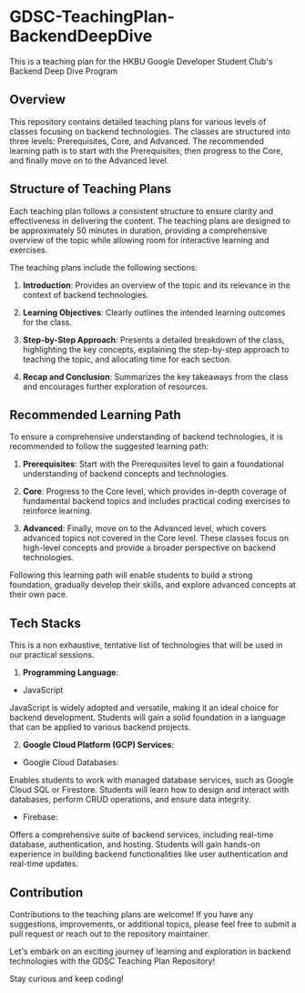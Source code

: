 # GDSC-TeachingPlan-BackendDeepDive
This is a teaching plan for the HKBU Google Developer Student Club's Backend Deep Dive Program


## Overview
This repository contains detailed teaching plans for various levels of classes focusing on backend technologies. The classes are structured into three levels: Prerequisites, Core, and Advanced. The recommended learning path is to start with the Prerequisites, then progress to the Core, and finally move on to the Advanced level.

## Structure of Teaching Plans
Each teaching plan follows a consistent structure to ensure clarity and effectiveness in delivering the content. The teaching plans are designed to be approximately 50 minutes in duration, providing a comprehensive overview of the topic while allowing room for interactive learning and exercises.

The teaching plans include the following sections:

1. **Introduction**: Provides an overview of the topic and its relevance in the context of backend technologies.

2. **Learning Objectives**: Clearly outlines the intended learning outcomes for the class.

3. **Step-by-Step Approach**: Presents a detailed breakdown of the class, highlighting the key concepts, explaining the step-by-step approach to teaching the topic, and allocating time for each section.

4. **Recap and Conclusion**: Summarizes the key takeaways from the class and encourages further exploration of resources.

## Recommended Learning Path
To ensure a comprehensive understanding of backend technologies, it is recommended to follow the suggested learning path:

1. **Prerequisites**: Start with the Prerequisites level to gain a foundational understanding of backend concepts and technologies.

2. **Core**: Progress to the Core level, which provides in-depth coverage of fundamental backend topics and includes practical coding exercises to reinforce learning.

3. **Advanced**: Finally, move on to the Advanced level, which covers advanced topics not covered in the Core level. These classes focus on high-level concepts and provide a broader perspective on backend technologies.

Following this learning path will enable students to build a strong foundation, gradually develop their skills, and explore advanced concepts at their own pace.


## Tech Stacks 
This is a non exhaustive, tentative list of technologies that will be used in our practical sessions.

1. **Programming Language**: 

- JavaScript

JavaScript is widely adopted and versatile, making it an ideal choice for backend development.
Students will gain a solid foundation in a language that can be applied to various backend projects.


2. **Google Cloud Platform (GCP) Services**:

- Google Cloud Databases:

Enables students to work with managed database services, such as Google Cloud SQL or Firestore.
Students will learn how to design and interact with databases, perform CRUD operations, and ensure data integrity.

- Firebase:

Offers a comprehensive suite of backend services, including real-time database, authentication, and hosting.
Students will gain hands-on experience in building backend functionalities like user authentication and real-time updates.

## Contribution
Contributions to the teaching plans are welcome! If you have any suggestions, improvements, or additional topics, please feel free to submit a pull request or reach out to the repository maintainer.

Let's embark on an exciting journey of learning and exploration in backend technologies with the GDSC Teaching Plan Repository!

Stay curious and keep coding!

